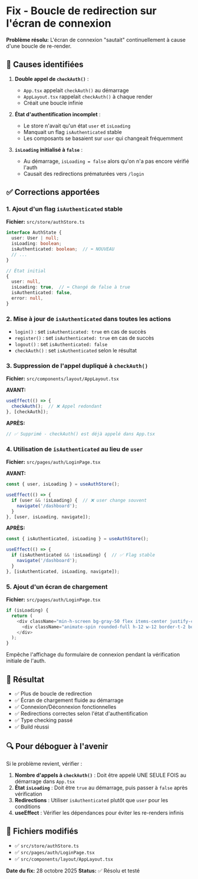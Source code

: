 # Fix - Boucle de redirection sur l'écran de connexion

**Problème résolu:** L'écran de connexion "sautait" continuellement à cause d'une boucle de re-render.

## 🐛 Causes identifiées

1. **Double appel de `checkAuth()`** :
   - `App.tsx` appelait `checkAuth()` au démarrage
   - `AppLayout.tsx` rappelait `checkAuth()` à chaque render
   - Créait une boucle infinie

2. **État d'authentification incomplet** :
   - Le store n'avait qu'un état `user` et `isLoading`
   - Manquait un flag `isAuthenticated` stable
   - Les composants se basaient sur `user` qui changeait fréquemment

3. **`isLoading` initialisé à `false`** :
   - Au démarrage, `isLoading = false` alors qu'on n'a pas encore vérifié l'auth
   - Causait des redirections prématurées vers `/login`

## ✅ Corrections apportées

### 1. Ajout d'un flag `isAuthenticated` stable

**Fichier:** `src/store/authStore.ts`

```typescript
interface AuthState {
  user: User | null;
  isLoading: boolean;
  isAuthenticated: boolean;  // ⬅️ NOUVEAU
  // ...
}

// État initial
{
  user: null,
  isLoading: true,  // ⬅️ Changé de false à true
  isAuthenticated: false,
  error: null,
}
```

### 2. Mise à jour de `isAuthenticated` dans toutes les actions

- `login()` : set `isAuthenticated: true` en cas de succès
- `register()` : set `isAuthenticated: true` en cas de succès
- `logout()` : set `isAuthenticated: false`
- `checkAuth()` : set `isAuthenticated` selon le résultat

### 3. Suppression de l'appel dupliqué à `checkAuth()`

**Fichier:** `src/components/layout/AppLayout.tsx`

**AVANT:**
```typescript
useEffect(() => {
  checkAuth();  // ❌ Appel redondant
}, [checkAuth]);
```

**APRÈS:**
```typescript
// ✅ Supprimé - checkAuth() est déjà appelé dans App.tsx
```

### 4. Utilisation de `isAuthenticated` au lieu de `user`

**Fichier:** `src/pages/auth/LoginPage.tsx`

**AVANT:**
```typescript
const { user, isLoading } = useAuthStore();

useEffect(() => {
  if (user && !isLoading) {  // ❌ user change souvent
    navigate('/dashboard');
  }
}, [user, isLoading, navigate]);
```

**APRÈS:**
```typescript
const { isAuthenticated, isLoading } = useAuthStore();

useEffect(() => {
  if (isAuthenticated && !isLoading) {  // ✅ Flag stable
    navigate('/dashboard');
  }
}, [isAuthenticated, isLoading, navigate]);
```

### 5. Ajout d'un écran de chargement

**Fichier:** `src/pages/auth/LoginPage.tsx`

```typescript
if (isLoading) {
  return (
    <div className="min-h-screen bg-gray-50 flex items-center justify-center">
      <div className="animate-spin rounded-full h-12 w-12 border-t-2 border-b-2 border-primary-600"></div>
    </div>
  );
}
```

Empêche l'affichage du formulaire de connexion pendant la vérification initiale de l'auth.

## 🎯 Résultat

- ✅ Plus de boucle de redirection
- ✅ Écran de chargement fluide au démarrage
- ✅ Connexion/Déconnexion fonctionnelles
- ✅ Redirections correctes selon l'état d'authentification
- ✅ Type checking passé
- ✅ Build réussi

## 🔍 Pour déboguer à l'avenir

Si le problème revient, vérifier :

1. **Nombre d'appels à `checkAuth()`** : Doit être appelé UNE SEULE FOIS au démarrage dans `App.tsx`
2. **État `isLoading`** : Doit être `true` au démarrage, puis passer à `false` après vérification
3. **Redirections** : Utiliser `isAuthenticated` plutôt que `user` pour les conditions
4. **useEffect** : Vérifier les dépendances pour éviter les re-renders infinis

## 📝 Fichiers modifiés

- ✅ `src/store/authStore.ts`
- ✅ `src/pages/auth/LoginPage.tsx`
- ✅ `src/components/layout/AppLayout.tsx`

**Date du fix:** 28 octobre 2025
**Status:** ✅ Résolu et testé
